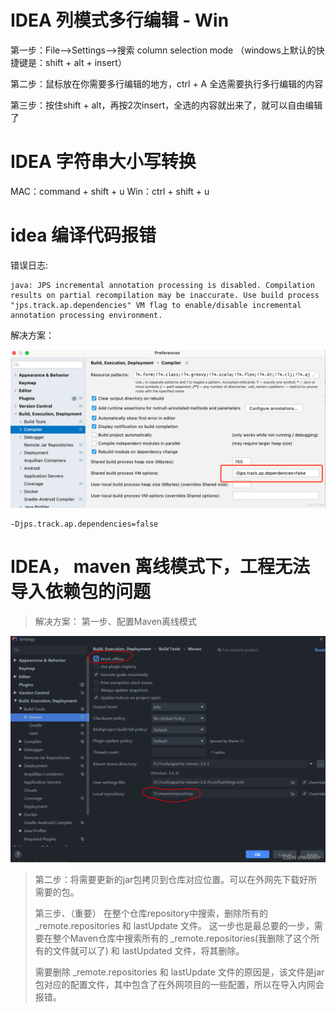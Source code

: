 # IDEA 列模式多行编辑 - Win

第一步：File——>Settings——>搜索 column selection mode
（windows上默认的快捷键是：shift + alt + insert）

第二步：鼠标放在你需要多行编辑的地方，ctrl + A 全选需要执行多行编辑的内容

第三步：按住shift + alt，再按2次insert，全选的内容就出来了，就可以自由编辑了

# IDEA 字符串大小写转换

MAC：command + shift + u
Win：ctrl + shift + u


# idea 编译代码报错

错误日志:

```text
java: JPS incremental annotation processing is disabled. Compilation results on partial recompilation may be inaccurate. Use build process "jps.track.ap.dependencies" VM flag to enable/disable incremental annotation processing environment.
```
解决方案：

![](../../photo/7.idea_JPS_Error.png)
```text
-Djps.track.ap.dependencies=false
```

# IDEA， maven 离线模式下，工程无法导入依赖包的问题
> 解决方案：
> 第一步、配置Maven离线模式

![](../../photo/8.maven离线配置.png)

> 第二步：将需要更新的jar包拷贝到仓库对应位置。可以在外网先下载好所需要的包。
> 
> 第三步、（重要） 在整个仓库repository中搜索，删除所有的 _remote.repositories 和 lastUpdate 文件。
> 这一步也是最总要的一步，需要在整个Maven仓库中搜索所有的 _remote.repositories(我删除了这个所有的文件就可以了) 和
> lastUpdated 文件，将其删除。
> 
> 需要删除 _remote.repositories 和 lastUpdate 文件的原因是，该文件是jar包对应的配置文件，其中包含了在外网项目的一些配置，所以在导入内网会报错。


